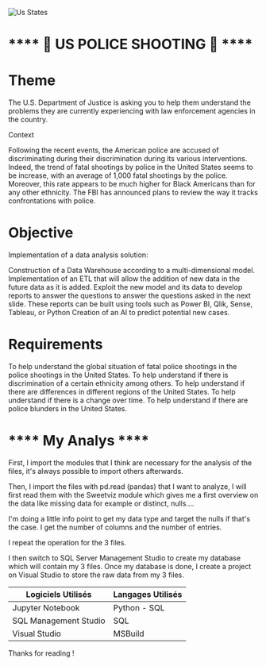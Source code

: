  ![](Images%5CUs_States.jpg.jpg/200x150 "Us States")

# \*\*\*\* 👮‍ US POLICE SHOOTING 👮‍ \*\*\*\*

# Theme

The U.S. Department of Justice is asking you to help them understand the problems
they are currently experiencing with law enforcement agencies in the country.

Context

Following the recent events, the American police are accused of discriminating
during their discrimination during its various interventions.
Indeed, the trend of fatal shootings by police in the United States seems to be
increase, with an average of 1,000 fatal shootings by the police.
Moreover, this rate appears to be much higher for Black Americans than for any other ethnicity.
The FBI has announced plans to review the way it tracks confrontations
with police.

# Objective

Implementation of a data analysis solution:

Construction of a Data Warehouse according to a multi-dimensional model.
Implementation of an ETL that will allow the addition of new data in the future
data as it is added.
Exploit the new model and its data to develop reports to answer the questions
to answer the questions asked in the next slide.
These reports can be built using tools such as Power BI, Qlik, Sense, Tableau, or Python
Creation of an AI to predict potential new cases.

# Requirements

To help understand the global situation of fatal police shootings in the
police shootings in the United States.
To help understand if there is discrimination of a certain ethnicity among
others.
To help understand if there are differences in different regions of the
United States.
To help understand if there is a change over time.
To help understand if there are police blunders in the United States.

# \*\*\*\* My Analys \*\*\*\*

First, I import the modules that I think are necessary for the analysis of the files, it's always possible to import others afterwards.

Then, I import the files with pd.read (pandas) that I want to analyze, I will first read them with the Sweetviz module which gives me a first overview on the data like missing data for example or distinct, nulls....

I'm doing a little info point to get my data type and target the nulls if that's the case. I get the number of columns and the number of entries.

I repeat the operation for the 3 files.

I then switch to SQL Server Management Studio to create my database which will contain my 3 files.
Once my database is done, I create a project on Visual Studio to store the raw data from my 3 files.

| <center>Logiciels Utilisés</center> | <center>Langages Utilisés</center> |
|----|----|
| Jupyter Notebook | Python - SQL |
| SQL Management Studio | SQL |
| Visual Studio | MSBuild |

Thanks for reading !
